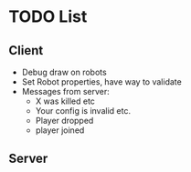 # TODO List

## Client
* Debug draw on robots
* Set Robot properties, have way to validate
* Messages from server:
    * X was killed etc
    * Your config is invalid etc.
    * Player dropped
    * player joined



## Server
